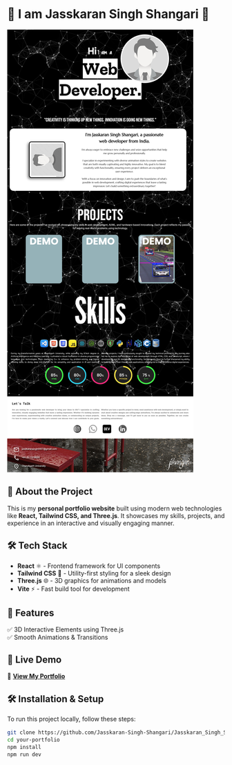 # 🚀 I am Jasskaran Singh Shangari 👋

![Portfolio Preview](https://github.com/Jasskaran-Singh-Shangari/Jasskaran_Singh_Shangari/blob/main/screencapture-localhost-5173-2025-03-18-12_25_50.png)  

## 🌟 About the Project  
This is my **personal portfolio website** built using modern web technologies like **React, Tailwind CSS, and Three.js**. It showcases my skills, projects, and experience in an interactive and visually engaging manner.

## 🛠️ Tech Stack  
- **React** ⚛️ - Frontend framework for UI components  
- **Tailwind CSS** 🎨 - Utility-first styling for a sleek design  
- **Three.js** 🌐 - 3D graphics for animations and models  
- **Vite** ⚡ - Fast build tool for development  

## 🎯 Features   
✅ 3D Interactive Elements using Three.js  
✅ Smooth Animations & Transitions  

## 🚀 Live Demo  
🔗 **[View My Portfolio](https://jasskaran-singh-shangari.vercel.app/)**  


## 🛠️ Installation & Setup  
To run this project locally, follow these steps:  

```bash
git clone https://github.com/Jasskaran-Singh-Shangari/Jasskaran_Singh_Shangari
cd your-portfolio
npm install
npm run dev
```
